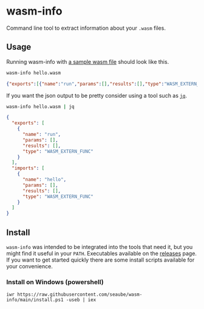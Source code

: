 # wasm-info

Command line tool to extract information about your `.wasm` files.

## Usage

Running wasm-info with [a sample wasm file](https://github.com/WebAssembly/wasm-c-api/blob/master/example/hello.wasm) should look like this.

```bash
wasm-info hello.wasm
```

```json
{"exports":[{"name":"run","params":[],"results":[],"type":"WASM_EXTERN_FUNC"}],"imports":[{"name":"hello","params":[],"results":[],"type":"WASM_EXTERN_FUNC"}]}
```

If you want the json output to be pretty consider using a tool such as [`jq`](https://stedolan.github.io/jq/).

```bash
wasm-info hello.wasm | jq
```

```json
{
  "exports": [
    {
      "name": "run",
      "params": [],
      "results": [],
      "type": "WASM_EXTERN_FUNC"
    }
  ],
  "imports": [
    {
      "name": "hello",
      "params": [],
      "results": [],
      "type": "WASM_EXTERN_FUNC"
    }
  ]
}
```

## Install

`wasm-info` was intended to be integrated into the tools that need it, but you might find it useful in your `PATH`. Executables available on the [releases](https://github.com/seaube/wasm-info/releases) page. If you want to get started quickly there are some install scripts available for your convenience.

### Install on Windows (powershell)

```pwsh
iwr https://raw.githubusercontent.com/seaube/wasm-info/main/install.ps1 -useb | iex
```
